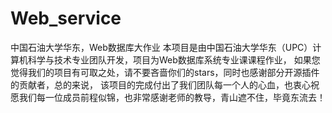 # Web_service
中国石油大学华东，Web数据库大作业
本项目是由中国石油大学华东（UPC）计算机科学与技术专业团队开发，项目为Web数据库系统专业课课程作业，
如果您觉得我们的项目有可取之处，请不要吝啬你们的stars，同时也感谢部分开源插件的贡献者，总的来说，
该项目的完成付出了我们团队每一个人的心血，也衷心祝愿我们每一位成员前程似锦，也非常感谢老师的教导，青山遮不住，毕竟东流去！
